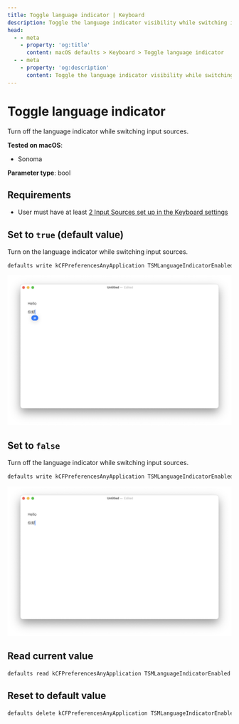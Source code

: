 ```yaml
---
title: Toggle language indicator | Keyboard
description: Toggle the language indicator visibility while switching input sources.
head:
  - - meta
    - property: 'og:title'
      content: macOS defaults > Keyboard > Toggle language indicator
  - - meta
    - property: 'og:description'
      content: Toggle the language indicator visibility while switching input sources.
---
```


# Toggle language indicator

Turn off the language indicator while switching input sources.

**Tested on macOS**:

  - Sonoma

**Parameter type**: bool

## Requirements

- User must have at least <a href="x-apple.systempreferences:com.apple.preference.keyboard?InputSources">2 Input Sources set up in the Keyboard settings</a>

## Set to `true` (default value)

Turn on the language indicator while switching input sources.

```bash
defaults write kCFPreferencesAnyApplication TSMLanguageIndicatorEnabled -bool "true"
```

<img
  src="./images/toggle-language-indicator/on.png"
  alt="Example output with value set to true"
  width="740" height="494" style="height: auto"
/>

## Set to `false`

Turn off the language indicator while switching input sources.

```bash
defaults write kCFPreferencesAnyApplication TSMLanguageIndicatorEnabled -bool "false"
```

<img
  src="./images/toggle-language-indicator/off.png"
  alt="Example output with value set to false"
  width="740" height="494" style="height: auto"
/>

## Read current value

```bash
defaults read kCFPreferencesAnyApplication TSMLanguageIndicatorEnabled
```

## Reset to default value

```bash
defaults delete kCFPreferencesAnyApplication TSMLanguageIndicatorEnabled
```
